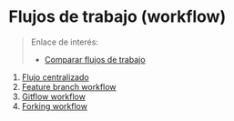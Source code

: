 
# Flujos de trabajo (workflow)

> Enlace de interés:
> * [Comparar flujos de trabajo](https://www.atlassian.com/es/git/tutorials/comparing-workflows)

1. [Flujo centralizado](https://www.atlassian.com/es/git/tutorials/comparing-workflows)
1. [Feature branch workflow](https://www.atlassian.com/es/git/tutorials/comparing-workflows/feature-branch-workflow)
1. [Gitflow workflow](gitflow.md)
1. [Forking workflow](forking.md)
